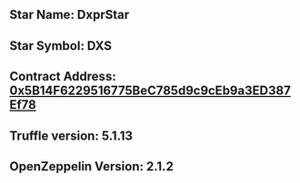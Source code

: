 ## Star Name: DxprStar

## Star Symbol: DXS

## Contract Address: [0x5B14F6229516775BeC785d9c9cEb9a3ED387Ef78](https://rinkeby.etherscan.io/address/0x5B14F6229516775BeC785d9c9cEb9a3ED387Ef78)

## Truffle version: 5.1.13

## OpenZeppelin Version: 2.1.2
